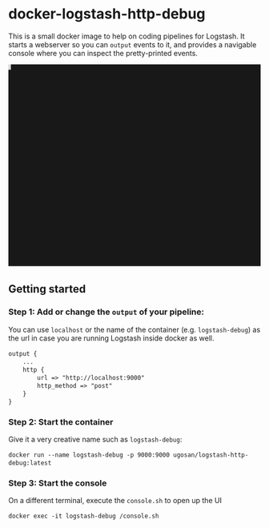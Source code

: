 # docker-logstash-http-debug

This is a small docker image to help on coding pipelines for Logstash. It starts a webserver so you can `output` events to it, and provides a navigable console where you can inspect the pretty-printed events.


<kbd>![](/doc/termtosvg_n4dk2z59.svg)</kbd>


## Getting started

### Step 1: Add or change the `output` of your pipeline:

You can use `localhost` or the name of the container (e.g. `logstash-debug`) as the url in case you are running Logstash inside docker as well.

```
output {
    ...
    http {
        url => "http://localhost:9000"
        http_method => "post"
    }
}
```


### Step 2: Start the container
Give it a very creative name such as `logstash-debug`:
```
docker run --name logstash-debug -p 9000:9000 ugosan/logstash-http-debug:latest
```

### Step 3: Start the console
On a different terminal, execute the `console.sh` to open up the UI
```
docker exec -it logstash-debug /console.sh 
```

